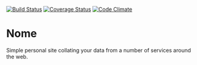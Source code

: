 [![Build Status](https://travis-ci.org/krisrang/nome.png?branch=master)](https://travis-ci.org/krisrang/nome)
[![Coverage Status](https://coveralls.io/repos/krisrang/nome/badge.png)](https://coveralls.io/r/krisrang/nome)
[![Code Climate](https://codeclimate.com/github/krisrang/nome.png)](https://codeclimate.com/github/krisrang/nome)

Nome
====

Simple personal site collating your data from a number of services around the web.
